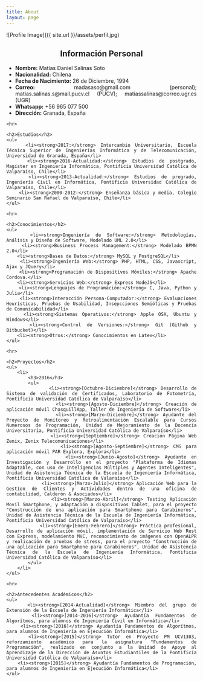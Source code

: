 ```yaml
---
title: About
layout: page
---
```

![Profile Image]({{ site.url }}/assets/perfil.jpg)
<style>
    h2{
        text-align:center;
    }
</style>
<div style="text-align: justify;">
    <h2>Información Personal</h2>
    <ul>
        <li><strong>Nombre:</strong> Matías Daniel Salinas Soto</li>
        <li><strong>Nacionalidad:</strong> Chilena</li>
        <li><strong>Fecha de Nacimiento:</strong> 26 de Diciembre, 1994</li>
        <li><strong>Correo:</strong> madasaso@gmail.com (personal); matias.salinas.s@mail.pucv.cl (PUCV); matiassalinas@correo.ugr.es (UGR)</li>
        <li><strong>Whatsapp:</strong> +56 965 077 500</li>
        <li><strong>Dirección:</strong> Granada, España</li>
    </ul>
    
    <hr>
    
    <h2>Estudios</h2>
    <ul>
        <li><strong>2017:</strong> Intercambio Universitario, Escuela Técnica Superior de Ingenierías Informática y de Telecomunicación, Universidad de Granada, España</li>
        <li><strong>2016-Actualidad:</strong> Estudios de postgrado, Magíster en Ingeniería Informática, Pontificia Universidad Católica de Valparaíso, Chile</li>
        <li><strong>2013-Actualidad:</strong> Estudios de pregrado, Ingeniería Civil en Informática, Pontificia Universidad Católica de Valparaíso, Chile</li>
        <li><strong>2000-2012:</strong> Enseñanza básica y media, Colegio Seminario San Rafael de Valparaíso, Chile</li>
    </ul>
    
    <hr>
    
    <h2>Conocimientos</h2>
    <ul>
        <li><strong>Ingeniería de Software:</strong> Metodologías, Análisis y Diseño de Software, Modelado UML 2.0</li>
        <li><strong>Business Process Management:</strong> Modelado BPMN 2.0</li>
        <li><strong>Bases de Datos:</strong> MySQL y PostgreSQL</li>
        <li><strong>Ingeniería Web:</strong> PHP, HTML, CSS, Javascript, Ajax y JQuery</li>
        <li><strong>Programación de Dispositivos Móviles:</strong> Apache Cordova.</li>
        <li><strong>Servicios Web:</strong> Express NodeJS</li>
        <li><strong>Lenguajes de Programación:</strong> C, Java, Python y Julia</li>
        <li><strong>Interacción Persona-Computador:</strong> Evaluaciones Heurísticas, Pruebas de Usabilidad, Insepcciones Semióticas y Pruebas de Comunicabilidad</li>
        <li><strong>Sistemas Operativos:</strong> Apple OSX, Ubuntu y Windows</li>
        <li><strong>Control de Versiones:</strong> Git (Github y Bitbucket)</li>
        <li><strong>Otros:</strong> Conocimientos en Latex</li>
    </ul>
    
    <hr>
    
    <h2>Proyectos</h2>
    <ul>
        <li>
            <h3>2016</h3>
            <ul>
                <li><strong>[Octubre-Diciembre]</strong> Desarrollo de Sistema de validación de Certificados, Laboratorio de Fotometría, Pontificia Universidad Católica de Valparaíso</li>
                <li><strong>[Agosto-Diciembre]</strong> Creación de aplicación móvil ChasquillApp, Taller de Ingeniería de Software</li>
                <li><strong>[Marzo-Diciembre]</strong> Ayudante del Proyecto de Monitoreo y Retroalimentación Escalable para Cursos Numerosos de Programación, Unidad de Mejoramiento de la Docencia Universitaria, Pontificia Universidad Católica de Valparaíso</li>
                <li><strong>[Septiembre]</strong> Creación Página Web Zenix, Zenix Telecomunicaciones</li>
                <li><strong>[Agosto-Septiembre]</strong> CMS para aplicación móvil PAR Explora, Explora</li>
                <li><strong>[Junio-Agosto]</strong> Ayudante en Investigación y Desarrollo en el proyecto "Plataforma de Idiomas Adaptable, con uso de Inteligencias Múltiples y Agentes Inteligentes", Unidad de Asistencia Técnica de la Escuela de Ingeniería Informática, Pontificia Universidad Católica de Valaraíso</li>
                <li><strong>[Marzo-Julio]</strong> Aplicación Web para la Gestíon de Clientes y Actividades dentro de una oficina de contabilidad, Calderón & Asociados</li>
                <li><strong>[Marzo-Abril]</strong> Testing Aplicación Movil Smartphone, y adaptación a dispositivos Tablet, para el proyecto "Construcción de una aplicación para Smartphone para Carabineros", Unidad de Asistencia Técnica de la Escuela de Ingeniería Informática, Pontificia Universidad Católica de Valparaíso</li>
                <li><strong>[Enero-Febrero]</strong> Práctica profesional, Desarrollo de aplicación móvil, implementación de Servicio Web Rest con Express, modelamiento MVC, reconocimiento de imágenes con OpenALPR y realicación de pruebas de stress, para el proyecto "Construcción de una aplicación para Smartphone para Carabineros", Unidad de Asistencia Técnica de la Escuela de Ingeniería Informática, Pontificia Universidad Católica de Valparaíso</li>
            </ul>
        </li>
    </ul>
    
    <hr>
    
    <h2>Antecedentes Académicos</h2>
    <ul>
        <li><strong>[2014-Actualidad]</strong> Miembro del grupo de Extensión de la Escuela de Ingeniería Informática</li>
        <li><strong>[2014-2016]</strong> Ayudantía Fundamentos de Algorítmos, para alumnos de Ingeniería Civil en Informática</li>
        <li><strong>[2016]</strong> Ayudantía Fundamentos de Algorítmos, para alumnos de Ingeniería en Ejecución Informática</li>
        <li><strong>[2015]</strong> Tutor en Proyecto PM UCV1303, reforzamiento académico para la asignatura "Fundamentos de Programación", realizado en conjunto a la Unidad de Apoyo al Aprendizaje de la Dirección de Asuntos Estudiantiles de la Pontificia Universidad Católica de Valparaíso</li>
        <li><strong>[2015]</strong> Ayudantía Fundamentos de Programación, para alumnos de Ingeniería en Ejecución Informática</li>
    </ul>
</div>
